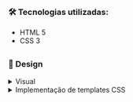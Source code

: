##

### 🛠 Tecnologias utilizadas:

- HTML 5
- CSS 3

##

### 🎨 Design 

<details>
<summary>Visual</summary>
<P>Decidi optar por um website escuro, o foco principal está no conteúdo do mesmo, portanto para mim fez sentido buscar animações visuais que sejam relevantes para o meu objetivo principal que é a atratividade.</p>
</details>

<details>
<summary>Implementação de templates CSS</summary>
<p>Utilizei templates gratuitos [Main template "https://www.w3schools.com/w3css/tryw3css_templates_dark_portfolio.htm"], e templates de animações, como gallerys e afins, com o objetivo de conseguir usar código não estruturado por mim e utilizá-lo da forma que pretendia, manipulando o código consoante as minhas necessidades.</p>

##

##

### 💻 Resultado:


https://github.com/user-attachments/assets/10ae260c-0d78-4c3d-8ef4-729e78aa888a




##

### 💬 Sugestões:

Fico aberto a sugestões de melhoria e ideias.

